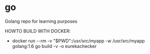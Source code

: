 # go
Golang repo for learning purposes

HOWTO BUILD WITH DOCKER:
- docker run --rm -v "$PWD":/usr/src/myapp -w /usr/src/myapp golang:1.6 go build -v -o eurekachecker

